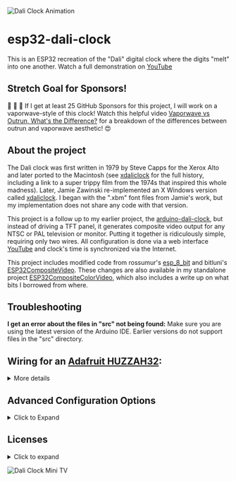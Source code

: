 ![Dali Clock Animation][animation]

esp32-dali-clock
================

This is an ESP32 recreation of the "Dali" digital clock where the
digits "melt" into one another. Watch a full demonstration on
[YouTube]

## Stretch Goal for Sponsors!

:orange_heart: :yellow_heart: :purple_heart: If I get at least 25
GitHub Sponsors for this project, I will work on a vaporwave-style
of this clock! Watch this helpful video
[Vaporwave vs Outrun, What's the Difference?] for a breakdown of
the differences between outrun and vaporwave aesthetic! :heart_eyes:

## About the project

The Dali clock was first written in 1979 by Steve Capps for the
Xerox Alto and later ported to the Macintosh (see [xdaliclock]
for the full history, including a link to a super trippy film
from the 1974s that inspired this whole madness). Later, Jamie
Zawinski re-implemented an X Windows version called [xdaliclock].
I began with the ".xbm" font files from Jamie's work, but my
implementation does not share any code with that version.

This project is a follow up to my earlier project, the
[arduino-dali-clock], but instead of driving a TFT panel, it
generates composite video output for any NTSC or PAL television or
monitor. Putting it together is ridiculously simple, requiring
only two wires. All configuration is done via a web interface [YouTube] and
clock's time is synchronized via the Internet.

This project includes modified code from rossumur's [esp_8_bit]
and bitluni's [ESP32CompositeVideo]. These changes are also
available in my standalone project [ESP32CompositeColorVideo],
which also includes a write up on what bits I borrowed from where.

## Troubleshooting

**I get an error about the files in "src" not being found:** Make sure you are using
the latest version of the Arduino IDE. Earlier versions do not support files in the
"src" directory.

## Wiring for an [Adafruit HUZZAH32]:

<details>
<summary>More details</summary></br>

![Dali Clock Wiring][wiring]

1. Use an alligator clip to connect the pin labeled "GND" on the [Adafruit HUZZAH32] to the outside barrel of the RCA plug
2. Use an alligator clip to connect the pin labeled "A1/DAC1" on the [Adafruit HUZZAH32] to the central pin of the RCA plug
3. Connect the other end of the RCA cable to the yellow jack on your TV or monitor

</details>

## Advanced Configuration Options

<details>
<summary>Click to Expand</summary></br>

**For PAL output**, change the line in "esp32-dali-clock.ino" from:

```
CompositeColorOutput composite(CompositeColorOutput::NTSC);
```

To:

```
CompositeColorOutput composite(CompositeColorOutput::PAL);
```

**To change the orientation of the screen**, uncomment (remove the leading two
slashes) from one of the following lines in the file "src/gfx/CompositeGraphics.h"

```
//#define GFX_UPSIDE_DOWN
//#define GFX_FLIP_HORIZONTAL
//#define GFX_FLIP_VERTICAL
```

</details>

## Licenses

<details>
<summary>Click to expand</summary>

### ESP32 Dali Clock (marciot)

```
DaliClock by (c) 2021 Marcio Teixeira

This program is free software: you can redistribute it and/or modify
it under the terms of the GNU General Public License as published by
the Free Software Foundation, either version 3 of the License, or
(at your option) any later version.

This program is distributed in the hope that it will be useful,
but WITHOUT ANY WARRANTY; without even the implied warranty of
MERCHANTABILITY or FITNESS FOR A PARTICULAR PURPOSE.  See the
GNU General Public License for more details.

To view a copy of the GNU General Public License, go to the following
location: <http://www.gnu.org/licenses/>.
```

## [xdaliclock] (Jamie Zawinski)

```
xdaliclock - a melting digital clock
Copyright (c) 1991, 1992, 1993, 1994, 1995, 1996, 1997, 1999, 2001, 2006
 Jamie Zawinski <jwz@jwz.org>

Permission to use, copy, modify, distribute, and sell this software and its
documentation for any purpose is hereby granted without fee, provided that
the above copyright notice appear in all copies and that both that
copyright notice and this permission notice appear in supporting
documentation.  No representations are made about the suitability of this
software for any purpose.  It is provided "as is" without express or
implied warranty.
```
 
### [esp_8_bit] (rossumur, Peter Barrett)

```
Copyright (c) 2020, Peter Barrett

Permission to use, copy, modify, and/or distribute this software for
any purpose with or without fee is hereby granted, provided that the
above copyright notice and this permission notice appear in all copies.

THE SOFTWARE IS PROVIDED "AS IS" AND THE AUTHOR DISCLAIMS ALL
WARRANTIES WITH REGARD TO THIS SOFTWARE INCLUDING ALL IMPLIED
WARRANTIES OF MERCHANTABILITY AND FITNESS. IN NO EVENT SHALL THE AUTHOR
BE LIABLE FOR ANY SPECIAL, DIRECT, INDIRECT, OR CONSEQUENTIAL DAMAGES
OR ANY DAMAGES WHATSOEVER RESULTING FROM LOSS OF USE, DATA OR PROFITS,
WHETHER IN AN ACTION OF CONTRACT, NEGLIGENCE OR OTHER TORTIOUS ACTION,
ARISING OUT OF OR IN CONNECTION WITH THE USE OR PERFORMANCE OF THIS
SOFTWARE.
```

### [ESP32CompositeVideo] (Bitluni)

```
CC0. Do whatever you like with the code but I will be thankfull 
if you attribute me. Keep the spirit alive :-)

- bitluni
```

</details>

![Dali Clock Mini TV][mini-tv]

[xdaliclock]: https://www.jwz.org/xdaliclock
[arduino-dali-clock]: https://github.com/marciot/arduino-dali-clock
[esp_8_bit]: https://github.com/rossumur/esp_8_bit
[ESP32CompositeVideo]: https://github.com/bitluni/ESP32CompositeVideo
[ESP32CompositeColorVideo]: https://github.com/marciot/ESP32CompositeColorVideo
[animation]: https://github.com/marciot/esp32-dali-clock/raw/master/artwork/animation.gif "Dali Clock Animation"
[mini-tv]: https://github.com/marciot/esp32-dali-clock/raw/master/artwork/mini_tv.jpg "Dali Clock on an Analog TV"
[wiring]: https://github.com/marciot/esp32-dali-clock/raw/master/artwork/wiring.jpg "Dali Clock Wiring"
[Adafruit HUZZAH32]: https://www.adafruit.com/product/3405
[YouTube]: https://www.youtube.com/watch?v=xGliOsGXlng&t=14s
[Vaporwave vs Outrun, What's the Difference?]: https://youtu.be/qGodWY9vZN8